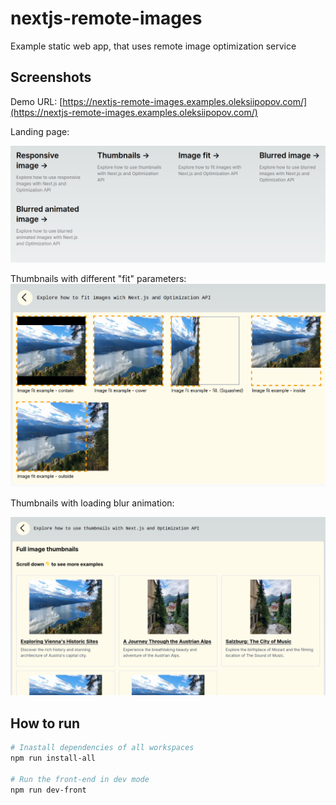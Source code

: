 # nextjs-remote-images

Example static web app, that uses remote image optimization service

## Screenshots

Demo URL: [https://nextjs-remote-images.examples.oleksiipopov.com/](https://nextjs-remote-images.examples.oleksiipopov.com/)

Landing page:

![Landing page](landing-screenshot.png)

Thumbnails with different "fit" parameters:
![Image fit page](image-fit-screenshot.png)

Thumbnails with loading blur animation:

![Animated blurred thumbnails](animated-blurred-thumbnails.png)

## How to run

```bash
# Inastall dependencies of all workspaces
npm run install-all

# Run the front-end in dev mode
npm run dev-front
```
